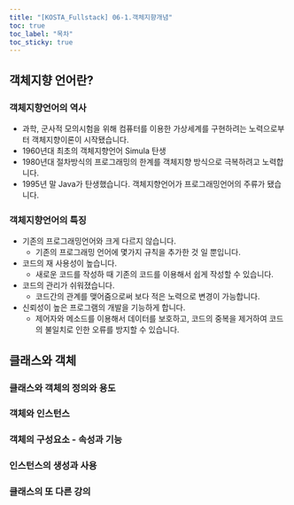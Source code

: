 ```yaml
---
title: "[KOSTA_Fullstack] 06-1.객체지향개념"
toc: true
toc_label: "목차"
toc_sticky: true
---
```


## 객체지향 언어란?

### 객체지향언어의 역사

- 과학, 군사적 모의시험을 위해 컴퓨터를 이용한 가상세계를 구현하려는 노력으로부터 객체지향이론이 시작됐습니다.
- 1960년대 최초의 객체지향언어 Simula 탄생
- 1980년대 절차방식의 프로그래밍의 한계를 객체지향 방식으로 극복하려고 노력합니다.
- 1995년 말 Java가 탄생했습니다. 객체지향언어가 프로그래밍언어의 주류가 됐습니다.

### 객체지향언어의 특징

- 기존의 프로그래밍언어와 크게 다르지 않습니다.
  - 기존의 프로그래밍 언어에 몇가지 규칙을 추가한 것 일 뿐입니다.
- 코드의 재 사용성이 높습니다.
  - 새로운 코드를 작성하 때 기존의 코드를 이용해서 쉽게 작성할 수 있습니다.
- 코드의 관리가 쉬워졌습니다.
  - 코드간의 관계를 맺어줌으로써 보다 적은 노력으로 변경이 가능합니다.
- 신뢰성이 높은 프로그램의 개발을 기능하게 합니다.
  - 제어자와 메소드를 이용해서 데이터를 보호하고, 코드의 중복을 제거하여 코드의 불일치로 인한 오류를 방지할 수 있습니다.



## 클래스와 객체

### 클래스와 객체의 정의와 용도

### 객체와 인스턴스

### 객체의 구성요소 - 속성과 기능

### 인스턴스의 생성과 사용

### 클래스의 또 다른 강의

